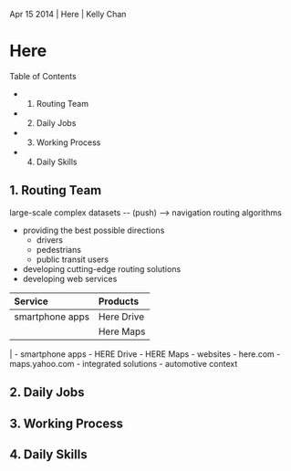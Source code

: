 Apr 15 2014 | Here | Kelly Chan

# Here

Table of Contents
- 1. Routing Team
- 2. Daily Jobs
- 3. Working Process
- 4. Daily Skills


## 1. Routing Team

large-scale complex datasets -- (push) --> navigation routing algorithms

- providing the best possible directions
    - drivers
    - pedestrians
    - public transit users
- developing cutting-edge routing solutions
- developing web services

| Service | Products |
|:--------|:---------|
| smartphone apps | Here Drive |
|                 | Here Maps  |
|
    - smartphone apps
        - HERE Drive
        - HERE Maps
    - websites
        - here.com
        - maps.yahoo.com
    - integrated solutions
        - automotive context

## 2. Daily Jobs
## 3. Working Process
## 4. Daily Skills
